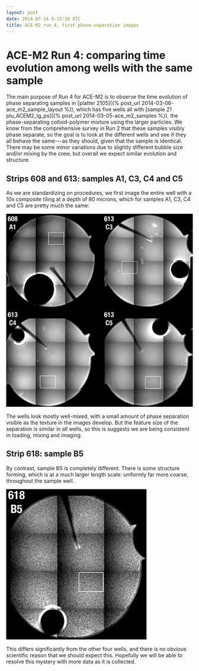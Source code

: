 ```yaml
---
layout: post
date: 2014-07-14 0:15:30 UTC
title: ACE-M2 run 4, first phase-separation images
---
```


# ACE-M2 Run 4: comparing time evolution among wells with the same sample

The main purpose of Run 4 for ACE-M2 is to observe the time evolution of phase separating samples in [platter 2105]({% post_url 2014-03-06-ace_m2_sample_layout %}), which has five wells all with [sample 21 plu_ACEM2_lg_ps]({% post_url 2014-03-05-ace_m2_samples %}), the phase-separating colloid-polymer mixture using the larger particles. We know from the comprehensive survey in Run 2 that these samples visibly phase separate, so the goal is to look at the different wells and see if they all behave the same---as they should, given that the sample is identical. There may be some minor variations due to slightly different bubble size and/or mixing by the crew, but overall we expect similar evolution and structure.

## Strips 608 and 613: samples A1, C3, C4 and C5

As we are standardizing on procedures, we first image the entire well with a 10x composite tiling at a depth of 80 microns, which for samples A1, C3, C4 and C5 are pretty much the same:

![four similar phase-separating samples A1, C3, C4 and C5](/images/2014_07_14_ace_m2_run4/A1_C345_80uM_run4_web.png)

The wells look mostly well-mixed, with a small amount of phase separation visible as the texture in the images develop. But the feature size of the separation is similar in all wells, so this is suggests we are being consistent in loading, mixing and imaging.

## Strip 618: sample B5

By contrast, sample B5 is completely different. There is some structure forming, which is at a much larger length scale: uniformly far more coarse, throughout the sample well. 

![different-looking phase-separating sample B5](/images/2014_07_14_ace_m2_run4/B5_80uM_run4_web.png)

This differs significantly from the other four wells, and there is no obvious scientific reason that we should expect this. Hopefully we will be able to resolve this mystery with more data as it is collected.
